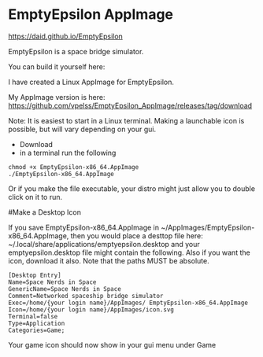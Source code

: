 # EmptyEpsilon AppImage

https://daid.github.io/EmptyEpsilon


EmptyEpsilon is a space bridge simulator.

You can build it yourself here:

I have created a Linux AppImage for EmptyEpsilon.

My AppImage version is here: https://github.com/vpelss/EmptyEpsilon_AppImage/releases/tag/download

Note: It is easiest to start in a Linux terminal. Making a launchable icon is possible, but will vary depending on your gui. 

- Download
- in a terminal run the following
  
```
chmod +x EmptyEpsilon-x86_64.AppImage
./EmptyEpsilon-x86_64.AppImage

```

Or if you make the file executable, your distro might just allow you to double click on it to run.

#Make a Desktop Icon

If you save EmptyEpsilon-x86_64.AppImage in ~/AppImages/EmptyEpsilon-x86_64.AppImage, then you would place a desttop file here: ~/.local/share/applications/emptyepsilon.desktop and your emptyepsilon.desktop file might contain the following. Also if you want the icon, download it also. Note that the paths MUST be absolute.

```
[Desktop Entry]
Name=Space Nerds in Space
GenericName=Space Nerds in Space
Comment=Networked spaceship bridge simulator
Exec=/home/{your login name}/AppImages/ EmptyEpsilon-x86_64.AppImage
Icon=/home/{your login name}/AppImages/icon.svg
Terminal=false
Type=Application
Categories=Game;
```
Your game icon should now show in your gui menu under Game
